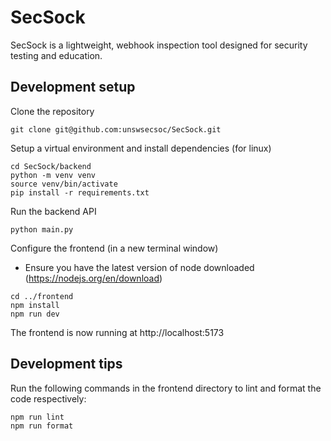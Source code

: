 # SecSock
SecSock is a lightweight, webhook inspection tool designed for security testing and education.

## Development setup
Clone the repository

```
git clone git@github.com:unswsecsoc/SecSock.git
```

Setup a virtual environment and install dependencies (for linux)

```
cd SecSock/backend
python -m venv venv
source venv/bin/activate
pip install -r requirements.txt
```

Run the backend API

```
python main.py
```

Configure the frontend (in a new terminal window)
 - Ensure you have the latest version of node downloaded (https://nodejs.org/en/download)

```
cd ../frontend
npm install
npm run dev
```

The frontend is now running at http://localhost:5173

## Development tips
Run the following commands in the frontend directory to lint and format the code respectively:

```
npm run lint
npm run format
```
